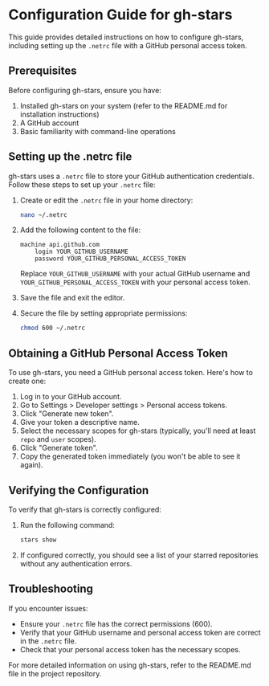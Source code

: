 # Configuration Guide for gh-stars

This guide provides detailed instructions on how to configure gh-stars, including setting up the `.netrc` file with a GitHub personal access token.

## Prerequisites

Before configuring gh-stars, ensure you have:

1. Installed gh-stars on your system (refer to the README.md for installation instructions)
2. A GitHub account
3. Basic familiarity with command-line operations

## Setting up the .netrc file

gh-stars uses a `.netrc` file to store your GitHub authentication credentials. Follow these steps to set up your `.netrc` file:

1. Create or edit the `.netrc` file in your home directory:

   ```bash
   nano ~/.netrc
   ```

2. Add the following content to the file:

   ```
   machine api.github.com
       login YOUR_GITHUB_USERNAME
       password YOUR_GITHUB_PERSONAL_ACCESS_TOKEN
   ```

   Replace `YOUR_GITHUB_USERNAME` with your actual GitHub username and `YOUR_GITHUB_PERSONAL_ACCESS_TOKEN` with your personal access token.

3. Save the file and exit the editor.

4. Secure the file by setting appropriate permissions:

   ```bash
   chmod 600 ~/.netrc
   ```

## Obtaining a GitHub Personal Access Token

To use gh-stars, you need a GitHub personal access token. Here's how to create one:

1. Log in to your GitHub account.
2. Go to Settings > Developer settings > Personal access tokens.
3. Click "Generate new token".
4. Give your token a descriptive name.
5. Select the necessary scopes for gh-stars (typically, you'll need at least `repo` and `user` scopes).
6. Click "Generate token".
7. Copy the generated token immediately (you won't be able to see it again).

## Verifying the Configuration

To verify that gh-stars is correctly configured:

1. Run the following command:

   ```bash
   stars show
   ```

2. If configured correctly, you should see a list of your starred repositories without any authentication errors.

## Troubleshooting

If you encounter issues:

- Ensure your `.netrc` file has the correct permissions (600).
- Verify that your GitHub username and personal access token are correct in the `.netrc` file.
- Check that your personal access token has the necessary scopes.

For more detailed information on using gh-stars, refer to the README.md file in the project repository.